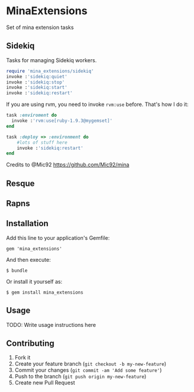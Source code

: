# MinaExtensions

Set of mina extension tasks

## Sidekiq
Tasks for managing Sidekiq workers.

```ruby
require 'mina_extensions/sidekiq'
invoke :'sidekiq:quiet'
invoke :'sidekiq:stop'
invoke :'sidekiq:start'
invoke :'sidekiq:restart'
```
If you are using rvm, you need to invoke `rvm:use` before. That's how I do it:
```ruby
task :enviroment do
  invoke :'rvm:use[ruby-1.9.3@mygemset]'
end

task :deploy => :environment do
	#lots of stuff here
	invoke :'sidekiq:restart'
end
```

Credits to @Mic92 https://github.com/Mic92/mina
## Resque
## Rapns

## Installation

Add this line to your application's Gemfile:

    gem 'mina_extensions'

And then execute:

    $ bundle

Or install it yourself as:

    $ gem install mina_extensions

## Usage

TODO: Write usage instructions here

## Contributing

1. Fork it
2. Create your feature branch (`git checkout -b my-new-feature`)
3. Commit your changes (`git commit -am 'Add some feature'`)
4. Push to the branch (`git push origin my-new-feature`)
5. Create new Pull Request
